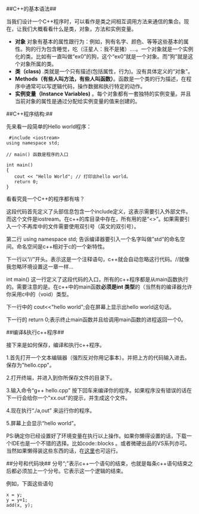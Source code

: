 ##C++的基本语法##

当我们设计一个C++程序时，可以看作是类之间相互调用方法来通信的集合。现在，让我们大概看看什么是类，对象，方法和实例变量。

 - **对象** 对象有基本的属性跟行为：例如，狗有名字、颜色、等等这些基本的属性。狗的行为包含睡觉，吃（汪星人：我不是猪）....。一个对象就是一个实例化的类。比如有一直叫做“ex0”的狗，这个“ex0”就是一个对象。而“狗”就是这个对象所属的类。
 - **类（class)** .类就是一个只有描述(包括属性，行为)。没有具体定义的“对象”。
 - **Methods（有些人叫方法，有些人叫函数）**。函数是一个类的行为描述，在程序中通常可以写逻辑代码，操作数据和执行特定的动作。
 - **实例变量（Instance Variables)** 。每个对象都有一套独特的实例变量。并且当前对象的属性是通过分配给实例变量的值来创建的。


##C++程序结构:##

先来看一段简单的Hello world程序：

     #include <iostream>
    using namespace std;
    
    // main() 函数是程序的入口
    
    int main()
    {
       cout << "Hello World"; // 打印出hello world。
       return 0;
    }

看看究竟一个C++的程序都有啥？</br>


这段代码首先定义了头部信息包含一个include定义，这表示需要引入外部文件。而这个文件是iostream。在c++的库目录中存在，所有用的是“<>”。如果需要引入一个不再库中的文件需要使用双引号（英文的双引号）。

第二行 using namespace std; 告诉编译器要引入一个名字叫做”std“的命名空间。命名空间是c++相对于c的一个新特性。

下一行以“//”开头。表示这是一个注释语句，c++就会自动忽略这行代码。//就像我忽略环境设置这一章一样...

int main() 这一行定义了这段代码的入口，所有的c++程序都是从main函数执行的。需要注意的是。在c++中的main函数**必须是int 类型**的（当然有的编译器允许你采用c中的（void）类型。

下一行中的 cout<<"hello world";会在屏幕上显示出hello world这句话。

下一行的 return 0;表示终止main函数并且给调用main函数的进程返回一个0。

##编译&执行c++程序##

接下来是如何保存，编译和执行c++程序。

1.首先打开一个文本编辑器（强烈反对你用记事本）。并把上方的代码输入进去。保存为"hello.cpp"。

2.打开终端，并进入到你所保存文件的目录下。

3.输入命令“g++ hello.cpp” 按下回车来编译你的程序。如果程序没有错误的话在下一行会给你一个"xx.out"的提示，并生成这个文件。

4.现在执行“./a,out” 来运行你的程序。

5.屏幕上会显示“hello world”。

PS:确定你已经设置好了环境变量在执行以上操作。如果你懒得设置的话，下载一个IDE也是一个不错的选择。比如code::blocks 。或者微硬出品的VS系列亦可。当然如果懒得装这些东西的话，在[这里][1]也可运行。

##分号和代码块##
分号“;”表示c++一个语句的结束，也就是每条c++语句结束之后都必须加上一个分号。它表示这一个逻辑的结束。


例如，下面这些语句

    x = y;
    y = y+1;
    add(x, y);

  [1]: http://www.tutorialspoint.com/cplusplus/try_cplusplus.php
